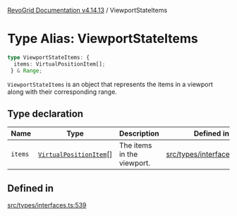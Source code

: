 [RevoGrid Documentation v4.14.13](README.md) / ViewportStateItems

# Type Alias: ViewportStateItems

```ts
type ViewportStateItems: {
  items: VirtualPositionItem[];
 } & Range;
```

`ViewportStateItems` is an object that represents the items in a viewport
along with their corresponding range.

## Type declaration

| Name | Type | Description | Defined in |
| ------ | ------ | ------ | ------ |
| `items` | [`VirtualPositionItem`](Interface.VirtualPositionItem.md)[] | The items in the viewport. | [src/types/interfaces.ts:543](https://github.com/revolist/revogrid/blob/4eff1607ca8ee7d75f31750c713182488767268a/src/types/interfaces.ts#L543) |

## Defined in

[src/types/interfaces.ts:539](https://github.com/revolist/revogrid/blob/4eff1607ca8ee7d75f31750c713182488767268a/src/types/interfaces.ts#L539)
